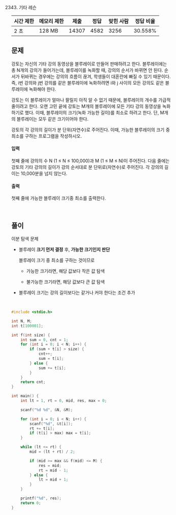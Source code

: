2343. 기타 레슨

| 시간 제한 | 메모리 제한 | 제출  | 정답 | 맞힌 사람 | 정답 비율 |
| --------- | ----------- | ----- | ---- | --------- | --------- |
| 2 초      | 128 MB      | 14307 | 4582 | 3256      | 30.558%   |

## 문제

강토는 자신의 기타 강의 동영상을 블루레이로 만들어 판매하려고 한다. 블루레이에는 총 N개의 강의가 들어가는데, 블루레이를 녹화할 때, 강의의 순서가 바뀌면 안 된다. 순서가 뒤바뀌는 경우에는 강의의 흐름이 끊겨, 학생들이 대혼란에 빠질 수 있기 때문이다. 즉, i번 강의와 j번 강의를 같은 블루레이에 녹화하려면 i와 j 사이의 모든 강의도 같은 블루레이에 녹화해야 한다.

강토는 이 블루레이가 얼마나 팔릴지 아직 알 수 없기 때문에, 블루레이의 개수를 가급적 줄이려고 한다. 오랜 고민 끝에 강토는 M개의 블루레이에 모든 기타 강의 동영상을 녹화하기로 했다. 이때, 블루레이의 크기(녹화 가능한 길이)를 최소로 하려고 한다. 단, M개의 블루레이는 모두 같은 크기이어야 한다.

강토의 각 강의의 길이가 분 단위(자연수)로 주어진다. 이때, 가능한 블루레이의 크기 중 최소를 구하는 프로그램을 작성하시오.

#### 입력

첫째 줄에 강의의 수 N (1 ≤ N ≤ 100,000)과 M (1 ≤ M ≤ N)이 주어진다. 다음 줄에는 강토의 기타 강의의 길이가 강의 순서대로 분 단위로(자연수)로 주어진다. 각 강의의 길이는 10,000분을 넘지 않는다.

#### 출력

첫째 줄에 가능한 블루레이 크기중 최소를 출력한다.

<br>

## 풀이

이분 탐색 문제

- 블루레이 **크기 먼저 결정** 후, **가능한 크기인지 판단**

  블루레이 크기 중 최소를 구하는 것이므로

  - 가능한 크기라면, 해당 값보다 작은 값 탐색

  - 불가능한 크기라면, 해당 값보다 큰 값 탐색

- 블루레이 크기는 강의 길이보다는 같거나 커야 한다는 조건 추가

<br>

```c++
#include <stdio.h>

int N, M;
int t[100001];

int f(int size) {
	int sum = 0, cnt = 1;
	for (int i = 0; i < N; i++) {
		if (sum + t[i] > size) {
			cnt++;
			sum = t[i];
		} else {
			sum += t[i];
		}
	}
	return cnt;
}

int main() {
	int lt = 1, rt = 0, mid, res, max = 0;

	scanf("%d %d", &N, &M);

	for (int i = 0; i < N; i++) {
		scanf("%d", &t[i]);
		rt += t[i];
		if (t[i] > max) max = t[i];
	}

	while (lt <= rt) {
		mid = (lt + rt) / 2;

		if (mid >= max && f(mid) <= M) {
			res = mid;
			rt = mid - 1;
		} else {
			lt = mid + 1;
		}
	}

	printf("%d", res);
	return 0;
}
```
